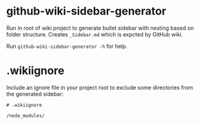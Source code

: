 # github-wiki-sidebar-generator

Run in root of wiki project to generate bullet sidebar with nesting based on folder structure. Creates `_Sidebar.md` which is expcted by GitHub wiki.

Run `github-wiki-sidebar-generator -h` for help.

# .wikiignore

Include an ignore file in your project root to exclude some directories from the generated sidebar:

```ignore
# .wikiignore

/node_modules/
```
